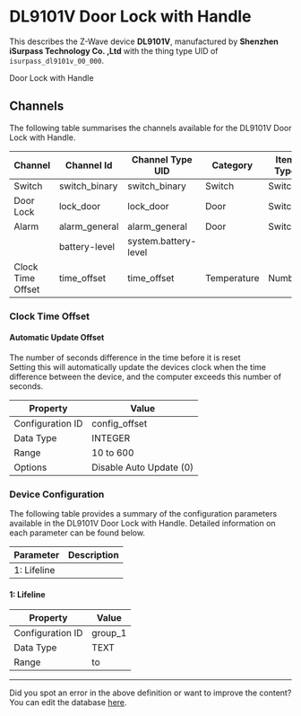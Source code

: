 
# DL9101V Door Lock with Handle

This describes the Z-Wave device **DL9101V**, manufactured by **Shenzhen iSurpass Technology Co. ,Ltd** with the thing type UID of ```isurpass_dl9101v_00_000```. 

Door Lock with Handle

## Channels
The following table summarises the channels available for the DL9101V Door Lock with Handle.

| Channel | Channel Id | Channel Type UID | Category | Item Type |
|---------|------------|------------------|----------|-----------|
| Switch | switch_binary | switch_binary | Switch | Switch |
| Door Lock | lock_door | lock_door | Door | Switch |
| Alarm | alarm_general | alarm_general | Door | Switch |
|  | battery-level | system.battery-level |  |  |
| Clock Time Offset | time_offset | time_offset | Temperature | Number |



### Clock Time Offset

#### Automatic Update Offset

The number of seconds difference in the time before it is reset  
Setting this will automatically update the devices clock when the time difference between the device, and the computer exceeds this number of seconds.


| Property         | Value    |
|------------------|----------|
| Configuration ID | config_offset |
| Data Type        | INTEGER |
| Range | 10 to 600 || Default Value | 60 |
| Options | Disable Auto Update (0) |






### Device Configuration
The following table provides a summary of the configuration parameters available in the DL9101V Door Lock with Handle.
Detailed information on each parameter can be found below.

| Parameter   | Description |
|-------------|-------------|
| 1: Lifeline |  |




#### 1: Lifeline




| Property         | Value    |
|------------------|----------|
| Configuration ID | group_1 |
| Data Type        | TEXT |
| Range |  to  |






---

Did you spot an error in the above definition or want to improve the content?
You can edit the database [here](http://www.cd-jackson.com/index.php/zwave/zwave-device-database/zwave-device-list/devicesummary/666).


